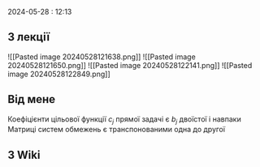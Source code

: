 2024-05-28 : 12:13

## З лекції 
![[Pasted image 20240528121638.png]]
![[Pasted image 20240528121650.png]]
![[Pasted image 20240528122141.png]]
![[Pasted image 20240528122849.png]]
## Від мене

Коефіцієнти цільової функції $c_j$ прямої задачі є $b_j$ двоїстої і навпаки
Матриці систем обмежень є транспонованими одна до другої
## З Wiki
